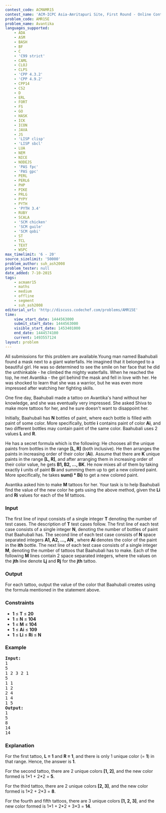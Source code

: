 ```yaml
---
contest_code: ACMAMR15
contest_name: 'ACM-ICPC Asia-Amritapuri Site, First Round - Online Contest 2015'
problem_code: AMR15E
problem_name: Avantika
languages_supported:
    - ADA
    - ASM
    - BASH
    - BF
    - C
    - 'C99 strict'
    - CAML
    - CLOJ
    - CLPS
    - 'CPP 4.3.2'
    - 'CPP 4.9.2'
    - CPP14
    - CS2
    - D
    - ERL
    - FORT
    - FS
    - GO
    - HASK
    - ICK
    - ICON
    - JAVA
    - JS
    - 'LISP clisp'
    - 'LISP sbcl'
    - LUA
    - NEM
    - NICE
    - NODEJS
    - 'PAS fpc'
    - 'PAS gpc'
    - PERL
    - PERL6
    - PHP
    - PIKE
    - PRLG
    - PYPY
    - PYTH
    - 'PYTH 3.4'
    - RUBY
    - SCALA
    - 'SCM chicken'
    - 'SCM guile'
    - 'SCM qobi'
    - ST
    - TCL
    - TEXT
    - WSPC
max_timelimit: '6 - 20'
source_sizelimit: '50000'
problem_author: suh_ash2008
problem_tester: null
date_added: 7-10-2015
tags:
    - acmamr15
    - maths
    - medium
    - offline
    - segment
    - suh_ash2008
editorial_url: 'http://discuss.codechef.com/problems/AMR15E'
time:
    view_start_date: 1444563000
    submit_start_date: 1444563000
    visible_start_date: 1453401000
    end_date: 1444574100
    current: 1493557124
layout: problem
---
```

All submissions for this problem are available.Young man named Baahubali found a mask next to a giant waterfalls. He imagined that it belonged to a beautiful girl. He was so determined to see the smile on her face that he did the unthinkable - he climbed the mighty waterfalls. When he reached the top, he met Avantika - the girl behind the mask and fell in love with her. He was shocked to learn that she was a warrior, but he was even more impressed after watching her fighting skills.

One fine day, Baahubali made a tattoo on Avantika's hand without her knowledge, and she was eventually very impressed. She asked Shiva to make more tattoos for her, and he sure doesn't want to disappoint her.

Initially, Baahubali has **N** bottles of paint, where each bottle is filled with paint of some color. More specifically, bottle **i** contains paint of color **Ai**, and two different bottles may contain paint of the same color. Baahubali uses 2 values **L** and **R**.

He has a secret formula which is the following: He chooses all the unique paints from bottles in the range **\[L, R\]** (both inclusive). He then arranges the paints in increasing order of their color (**Ai**). Assume that there are **K** unique paints in the range **\[L, R\]**, and after arranging them in increasing order of their color value, he gets **B1, B2, ..., BK**. He now mixes all of them by taking exactly **i** units of paint **Bi** and summing them up to get a new colored paint. More specifically, he takes **sum(i \* Bi)** to get a new colored paint.

Avantika asked him to make **M** tattoos for her. Your task is to help Baahubali find the value of the new color he gets using the above method, given the **Li** and **Ri** values for each of the M tattoos.

### Input

The first line of input consists of a single integer **T** denoting the number of test cases. The description of **T** test cases follow. The first line of each test case consists of a single integer **N**, denoting the number of bottles of paint that Baahubali has. The second line of each test case consists of **N** space separated integers **A1, A2, ..., AN** , where **Ai** denotes the color of the paint in the **ith** bottle. The next line of each test case consists of a single integer **M**, denoting the number of tattoos that Baahubali has to make. Each of the following **M** lines contain 2 space separated integers, where the values on the **jth** line denote **Lj** and **Rj** for the **jth** tattoo.

### Output

For each tattoo, output the value of the color that Baahubali creates using the formula mentioned in the statement above.

### Constraints

- **1** ≤ **T** ≤ **20**
- **1** ≤ **N** ≤ **104**
- **1** ≤ **M** ≤ **104**
- **1** ≤ **Ai** ≤ **109**
- **1** ≤ **Li** ≤ **Ri** ≤ **N**

### Example

<pre><b>Input:</b>
1
5
1 2 3 2 1
5
1 1
1 2
2 4
1 4
1 5
<b>Output:</b>
1
5
8
14
14
</pre>
### Explanation

For the first tattoo, **L = 1** and **R = 1**, and there is only 1 unique color (= **1**) in that range. Hence, the answer is **1**.

For the second tattoo, there are 2 unique colors **\[1, 2\]**, and the new color formed is 1\*1 + 2\*2 = **5**.

For the third tattoo, there are 2 unique colors **\[2, 3\]**, and the new color formed is 1\*2 + 2\*3 = **8**.

For the fourth and fifth tattoos, there are 3 unique colors **\[1, 2, 3\]**, and the new color formed is 1\*1 + 2\*2 + 3\*3 = **14**.
